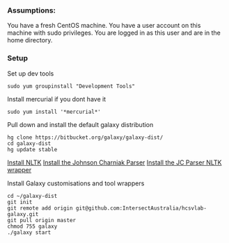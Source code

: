 ### Assumptions:
You have a fresh CentOS machine. You have a user account on this machine with sudo privileges. You are logged in as this user and are in the home directory.

### Setup
Set up dev tools

    sudo yum groupinstall "Development Tools"

Install mercurial if you dont have it

    sudo yum install '*mercurial*'

Pull down and install the default galaxy distribution

    hg clone https://bitbucket.org/galaxy/galaxy-dist/
    cd galaxy-dist
    hg update stable

[Install NLTK](NLTK.md) 
[Install the Johnson Charniak Parser](JCParser.md)
[Install the JC Parser NLTK wrapper](JCPNLTKWrapper.md)

Install Galaxy customisations and tool wrappers

    cd ~/galaxy-dist
    git init
    git remote add origin git@github.com:IntersectAustralia/hcsvlab-galaxy.git
    git pull origin master
    chmod 755 galaxy
    ./galaxy start

    